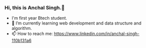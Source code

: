 ### Hi, this is Anchal Singh.👋

- I'm first year Btech student.
- 🌱 I’m currently learning web development and data structure and algorithm.
- 📫 How to reach me: https://www.linkedin.com/in/anchal-singh-110b131a6
